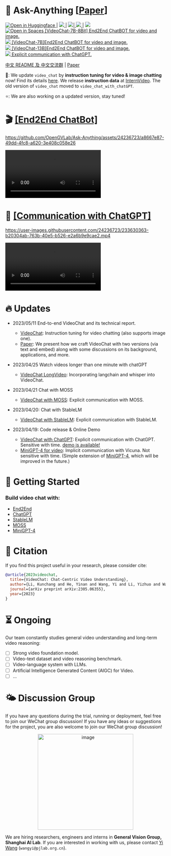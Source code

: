 

# 🦜 Ask-Anything \[[Paper](https://arxiv.org/pdf/2305.06355.pdf)]

<a src="https://img.shields.io/badge/%F0%9F%A4%97-Open%20in%20Spaces-blue" href="https://huggingface.co/spaces/ynhe/AskAnything">
    <img src="https://img.shields.io/badge/%F0%9F%A4%97-Open%20in%20Spaces-blue" alt="Open in Huggingface">
</a> | 
<a src="https://img.shields.io/discord/1099920215724277770?label=Discord&logo=discord" href="https://discord.gg/A2Ex6Pph6A">
    <img src="https://img.shields.io/discord/1099920215724277770?label=Discord&logo=discord">
</a>   |
<a src="https://img.shields.io/badge/WeChat-Group-green?logo=wechat" href="https://pjlab-gvm-data.oss-cn-shanghai.aliyuncs.com/papers/media/wechatv.jpg"> <img src="https://img.shields.io/badge/WeChat-Group-green?logo=wechat">|
<a src="https://img.shields.io/badge/cs.CV-2305.06355-b31b1b?logo=arxiv&logoColor=red" href="https://arxiv.org/abs/2305.06355"> <img src="https://img.shields.io/badge/cs.CV-2305.06355-b31b1b?logo=arxiv&logoColor=red">
</a>| 
<a src="https://img.shields.io/twitter/follow/opengvlab?style=social" href="https://twitter.com/opengvlab">
    <img src="https://img.shields.io/twitter/follow/opengvlab?style=social"> </a>
</a>
<br>
<a href="https://huggingface.co/spaces/OpenGVLab/VideoChatGPT"><img src="https://huggingface.co/datasets/huggingface/badges/raw/main/open-in-hf-spaces-sm-dark.svg" alt="Open in Spaces"> [VideoChat-7B-8Bit] End2End ChatBOT for video and image. </a>
<br>
<a src="https://img.shields.io/badge/Video%20Chat%20(vChat%207B)-Open-green?logo=alibabacloud" href="https://app-center-159608-1986-m4xwab1.0.mai4u.com">
    <img src="https://img.shields.io/badge/Video%20Chat%20(vChat%207B)-Open-green?logo=alibabacloud"> [VideoChat-7B]End2End ChatBOT for video and image.
<br>
<a src="https://img.shields.io/badge/Video%20Chat%20(vChat%2013B)-Open-green?logo=alibabacloud" href="https://vchat.opengvlab.com">
    <img src="https://img.shields.io/badge/Video%20Chat%20(vChat%2013B)-Open-green?logo=alibabacloud"> [VideoChat-13B]End2End ChatBOT for video and image.
<br>    
    <a src="https://img.shields.io/badge/Video%20Chat%20with%20ChatGPT-Open-green?logo=alibabacloud" href="https://ask.opengvlab.com">
    <img src="https://img.shields.io/badge/Video%20Chat%20with%20ChatGPT-Open-green?logo=alibabacloud">  Explicit communication with ChatGPT.  </a>
</a> 


[中文 README 及 中文交流群](README_cn.md) | [Paper](https://arxiv.org/abs/2305.06355)

🚀: We update `video_chat` by **instruction tuning for video & image chatting** now! Find its details [here](https://arxiv.org/pdf/2305.06355.pdf). We release **instruction data** at [InternVideo](https://github.com/OpenGVLab/InternVideo/tree/main/Data/instruction_data). The old version of `video_chat` moved to `video_chat_with_chatGPT`. 

⭐️: We are also working on a updated version, stay tuned! 
    

# :clapper: [\[End2End ChatBot\]](https://vchat.opengvlab.com)


https://github.com/OpenGVLab/Ask-Anything/assets/24236723/a8667e87-49dd-4fc8-a620-3e408c058e26
    
<video controls>
  <source src="[https://user-images.githubusercontent.com/24236723/233630363-b20304ab-763b-40e5-b526-e2a6b9e9cae2.mp4](https://github.com/OpenGVLab/Ask-Anything/assets/24236723/a8667e87-49dd-4fc8-a620-3e408c058e26)" type="video/mp4">
Your browser does not support the video tag.
</video>


# :movie_camera: [\[Communication with ChatGPT\]](https://ask.opengvlab.com)

https://user-images.githubusercontent.com/24236723/233630363-b20304ab-763b-40e5-b526-e2a6b9e9cae2.mp4

<video controls>
  <source src="https://user-images.githubusercontent.com/24236723/233630363-b20304ab-763b-40e5-b526-e2a6b9e9cae2.mp4" type="video/mp4">
Your browser does not support the video tag.
</video>


# :fire: Updates
- 2023/05/11 End-to-end VideoChat and its technical report.
  - [VideoChat](./video_chat/): Instruction tuning for video chatting (also supports image one).
  - [Paper](https://arxiv.org/pdf/2305.06355.pdf): We present how we craft VideoChat with two versions (via text and embed) along with some discussions on its background, applications, and more.

- 2023/04/25 Watch videos longer than one minute with chatGPT
  - [VideoChat LongVideo](https://github.com/OpenGVLab/Ask-Anything/tree/long_video_support/): Incorporating langchain and whisper into VideoChat.

- 2023/04/21 Chat with MOSS
  - [VideoChat with MOSS](./video_chat_with_MOSS/): Explicit communication with MOSS. 

- 2023/04/20: Chat with StableLM
  - [VideoChat with StableLM](./video_chat_with_StableLM/): Explicit communication with StableLM. 

- 2023/04/19: Code release & Online Demo
  - [VideoChat with ChatGPT](./video_chat_with_ChatGPT): Explicit communication with ChatGPT. Sensitive with time. [demo is available!](https://ask.opengvlab.com)
  - [MiniGPT-4 for video](./video_miniGPT4/): Implicit communication with Vicuna. Not sensitive with time. (Simple extension of [MiniGPT-4](https://github.com/Vision-CAIR/MiniGPT-4), which will be improved in the future.)


<!-- # :speech_balloon: Example
https://user-images.githubusercontent.com/24236723/233631602-6a69d83c-83ef-41ed-a494-8e0d0ca7c1c8.mp4 -->

# 🔨 Getting Started

### Build video chat with:
* [End2End](https://github.com/OpenGVLab/Ask-Anything/tree/main/video_chat#running-usage)
* [ChatGPT](https://github.com/OpenGVLab/Ask-Anything/tree/main/video_chat_with_ChatGPT#running-usage)
* [StableLM](https://github.com/OpenGVLab/Ask-Anything/tree/main/video_chat_with_StableLM#running-usage)
* [MOSS](https://github.com/OpenGVLab/Ask-Anything/tree/main/video_chat_with_MOSS#running-usage)
* [MiniGPT-4](https://github.com/OpenGVLab/Ask-Anything/tree/main/video_miniGPT4#running-usage)

# :page_facing_up: Citation

If you find this project useful in your research, please consider cite:
```BibTeX
@article{2023videochat,
  title={VideoChat: Chat-Centric Video Understanding},
  author={Li, Kunchang and He, Yinan and Wang, Yi and Li, Yizhuo and Wang, Wenhai and Luo, Ping and Wang, Yali and Wang, Limin and Qiao, Yu},
  journal={arXiv preprint arXiv:2305.06355},
  year={2023}
}
```

# :hourglass_flowing_sand: Ongoing

Our team constantly studies general video understanding and long-term video reasoning:

- [ ] Strong video foundation model.
- [ ] Video-text dataset and video reasoning benchmark.
- [ ] Video-language system with LLMs.
- [ ] Artificial Intelligence Generated Content (AIGC) for Video.
- [ ] ...

# 🌤️ Discussion Group

If you have any questions during the trial, running or deployment, feel free to join our WeChat group discussion! If you have any ideas or suggestions for the project, you are also welcome to join our WeChat group discussion!

<p align="center"><img width="300" alt="image" src="https://pjlab-gvm-data.oss-cn-shanghai.aliyuncs.com/papers/media/wechatv.jpg"></p> 


We are hiring researchers, engineers and interns in **General Vision Group, Shanghai AI Lab**.  If you are interested in working with us, please contact [Yi Wang](https://shepnerd.github.io/) (`wangyi@pjlab.org.cn`).
